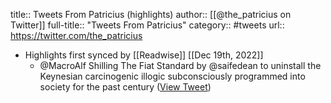 title:: Tweets From Patricius (highlights)
author:: [[@the_patricius on Twitter]]
full-title:: "Tweets From Patricius"
category:: #tweets
url:: https://twitter.com/the_patricius

- Highlights first synced by [[Readwise]] [[Dec 19th, 2022]]
	- @MacroAlf Shilling The Fiat Standard by @saifedean to uninstall the Keynesian carcinogenic illogic subconsciously programmed into society for the past century ([View Tweet](https://twitter.com/the_patricius/status/1604609044903505921))